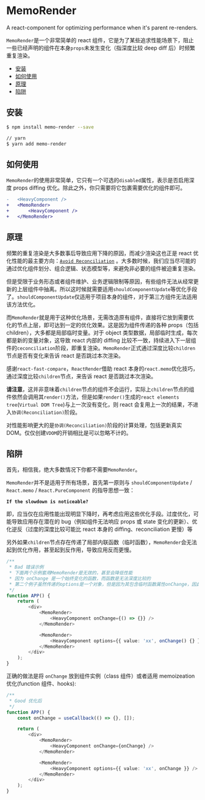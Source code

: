 # MemoRender

A react-component for optimizing performance when it's parent re-renders.

`MemoRender`是一个非常简单的 react 组件，它是为了某些追求性能场景下，阻止一些已经声明的组件在本身`props`未发生变化（指深度比较 deep diff 后）时频繁重复渲染。

<!-- vim-markdown-toc GFM -->

* [安装](#安装)
* [如何使用](#如何使用)
* [原理](#原理)
* [陷阱](#陷阱)

<!-- vim-markdown-toc -->

## 安装

```bash
$ npm install memo-render --save

// yarn
$ yarn add memo-render
```

## 如何使用

`MemoRender`的使用非常简单，它只有一个可选的`disabled`属性，表示是否启用深度 props diffing 优化。除此之外，你只需要将它包裹需要优化的组件即可。

```diff
-   <HeavyComponent />
+   <MemoRender>
+       <HeavyComponent />
+   </MemoRender>
```

## 原理

频繁的重复渲染是大多数事后导致应用下降的原因，而减少渲染这也正是 react 优化性能的最主要方向：[`Avoid Reconciliation`](https://reactjs.org/docs/optimizing-performance.html#avoid-reconciliation) 。大多数时候，我们应当尽可能的通过优化组件划分、组合逻辑、状态模型等，来避免非必要的组件被迫重复渲染。

但是受限于业务形态或者组件维护、业务逻辑限制等原因，有些组件无法从经常更新的上层组件中抽离。所以这时候就需要适用`shouldComponentUpdate`等优化手段了。`shouldComponentUpdate`仅适用于项目本身的组件，对于第三方组件无法适用该方法优化。

而`MemoRender`就是用于这种优化场景，无需改造原有组件，直接将它放到需要优化的节点上层，即可达到一定的优化效果。这是因为组件传递的各种 props（包括 children），大多都是局部临时变量。对于 object 类型数据，局部临时生成，每次都是新的变量对象，这导致 react 内部的 diffing 比较不一致，持续进入下一层组件的`ceconciliation`阶段，即重复渲染。`MemoRender`正式通过深度比较`children`节点是否有变化来告诉 react 是否跳过本次渲染。

感谢`react-fast-compare`，`ReactRender`借助 react 本身的`react.memo`优化技巧，通过深度比较`children`节点，来告诉 react 是否跳过本次渲染。

**请注意**，这并非意味着`children`节点的组件不会运行，实际上`children`节点的组件依然会调用其`render()`方法，但是如果`render()`生成的`react elements tree`(`Virtual DOM Tree`)与上一次没有变化，则 react 会复用上一次的结果，不进入`协调(Reconciliation)`阶段。

对性能影响更大的是`协调(Reconciliation)`阶段的计算处理，包括更新真实 DOM。仅仅创建`VDOM`的开销相比是可以忽略不计的。

## 陷阱

首先，相信我，绝大多数情况下你都不需要`MemoRender`。

`MemoRender`并不是适用于所有场景，首先第一原则与 `shouldComponentUpdate` / `React.memo` / `React.PureComponent` 的指导思想一致：

**`If the slowdown is noticeable?`**

即，应当仅在应用性能出现明显下降时，再考虑应用这些优化手段。过度优化，可能导致应用存在潜在的 bug（例如组件无法响应 props 或 state 变化的更新）、优化逆反（过度的深度比较可能比 react 本身的 diffing、reconciliation 更慢）等

另外如果`children`节点存在传递了局部内联函数（临时函数），`MemoRender`会无法起到优化作用，甚至起到反作用，导致应用反而更慢。

```typescript
/**
 * Bad 错误示例
 * 下面两个示例套用MemoRender是无效的，甚至会降低性能
 * 因为 onChange 是一个始终变化的函数，而函数是无法深度比较的
 * 第二个例子虽然传递的options是一个对象，但是因为其包含临时函数属性onChange，因此也会导致优化失效
 */
function APP() {
    return (
        <div>
            <MemoRender>
                <HeavyComponent onChange={() => {}} />
            </MemoRender>

            <MemoRender>
                <HeavyComponent options={{ value: 'xx', onChange() {} }} />
            </MemoRender>
        </div>
    );
}
```

正确的做法是将 `onChange` 放到组件实例（class 组件）或者适用 memoizeation 优化(function 组件、hooks):

```typescript
/**
 * Good 优化后
 */
function APP() {
    const onChange = useCallback(() => {}, []);

    return (
        <div>
            <MemoRender>
                <HeavyComponent onChange={onChange} />
            </MemoRender>

            <MemoRender>
                <HeavyComponent options={{ value: 'xx', onChange }} />
            </MemoRender>
        </div>
    );
}
```
